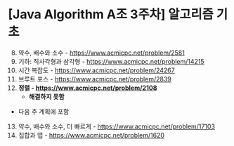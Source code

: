# [Java Algorithm A조 3주차] 알고리즘 기초

8. 약수, 배수와 소수 - https://www.acmicpc.net/problem/2581
9. 기하: 직사각형과 삼각형 - https://www.acmicpc.net/problem/14215
10. 시간 복잡도 - https://www.acmicpc.net/problem/24267
11. 브루트 포스 - https://www.acmicpc.net/problem/2839
12. **정렬 - https://www.acmicpc.net/problem/2108**
    - **해결하지 못함**



- 다음 주 계획에 포함

13. 약수, 배수와 소수, 더 빠르게 - https://www.acmicpc.net/problem/17103
14. 집합과 맵 - https://www.acmicpc.net/problem/1620

